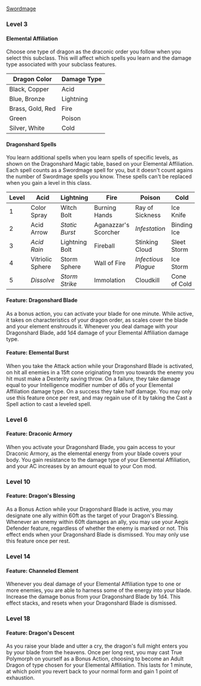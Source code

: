 [Swordmage](https://fairo20.github.io/Swordmage/Swordmage_Class.html)

### Level 3
#### Elemental Affiliation
Choose one type of dragon as the draconic order you follow when you select this subclass. This will affect which spells you learn and the damage type associated with your subclass features.

| Dragon Color     | Damage Type |
| ---------------- | ----------- |
| Black, Copper    | Acid        |
| Blue, Bronze     | Lightning   |
| Brass, Gold, Red | Fire        |
| Green            | Poison      |
| Silver, White    | Cold        |

#### Dragonshard Spells
You learn additional spells when you learn spells of specific levels, as shown on the Dragonshard Magic table, based on your Elemental Affiliation. Each spell counts as a Swordmage spell for you, but it doesn't count agains the number of Swordmage spells you know. These spells can't be replaced when you gain a level in this class.

| Level | Acid | Lightning | Fire | Poison | Cold |
| - | - | - | - | - | - |
| 1 | Color Spray | Witch Bolt | Burning Hands | Ray of Sickness | Ice Knife |
| 2 | Acid Arrow | *Static Burst* | Aganazzar's Scorcher | *Infestation* | Binding Ice |
| 3 | *Acid Rain* | Lightning Bolt | Fireball | Stinking Cloud | Sleet Storm |
| 4 | Vitriolic Sphere | Storm Sphere   | Wall of Fire         | *Infectious Plague* | Ice Storm |
| 5 | *Dissolve* | *Storm Strike* | Immolation | Cloudkill | Cone of Cold |

#### Feature: Dragonshard Blade
As a bonus action, you can activate your blade for one minute. While active, it takes on characteristics of your dragon order, as scales cover the blade and your element enshrouds it. Whenever you deal damage with your Dragonshard Blade, add 1d4 damage of your Elemental Affiliation damage type. 

#### Feature: Elemental Burst
When you take the Attack action while your Dragonshard Blade is activated, on hit all enemies in a 15ft cone originating from you towards the enemy you hit must make a Dexterity saving throw. On a failure, they take damage equal to your Intelligence modifier number of d6s of your Elemental Affiliation damage type. On a success they take half damage. You may only use this feature once per rest, and may regain use of it by taking the Cast a Spell action to cast a leveled spell. 

### Level 6
#### Feature: Draconic Armory
When you activate your Dragonshard Blade, you gain access to your Draconic Armory, as the elemental energy from your blade covers your body. You gain resistance to the damage type of your Elemental Affiliation, and your AC increases by an amount equal to your Con mod. 

### Level 10
#### Feature: Dragon's Blessing
As a Bonus Action while your Dragonshard Blade is active, you may designate one ally within 60ft as the target of your Dragon's Blessing. Whenever an enemy within 60ft damages an ally, you may use your Aegis Defender feature, regardless of whether the enemy is marked or not. This effect ends when your Dragonshard Blade is dismissed. You may only use this feature once per rest. 

### Level 14
#### Feature: Channeled Element
Whenever you deal damage of your Elemental Affiliation type to one or more enemies, you are able to harness some of the energy into your blade. Increase the damage bonus from your Dragonshard Blade by 1d4. This effect stacks, and resets when your Dragonshard Blade is dismissed. 

### Level 18
#### Feature: Dragon's Descent
As you raise your blade and utter a cry, the dragon's full might enters you by your blade from the heavens. Once per long rest, you may cast True Polymorph on yourself as a Bonus Action, choosing to become an Adult Dragon of type chosen for your Elemental Affiliation. This lasts for 1 minute, at which point you revert back to your normal form and gain 1 point of exhaustion. 

